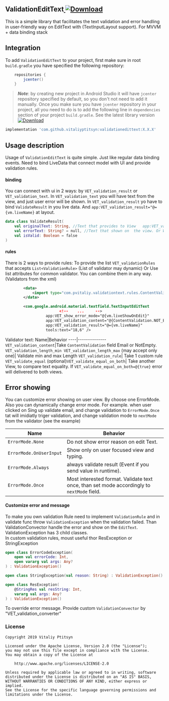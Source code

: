 ## **ValidationEditText**[ ![Download](https://api.bintray.com/packages/vitaliyptitsyn/maven/validationedittext/images/download.svg) ](https://bintray.com/vitaliyptitsyn/maven/validationedittext/_latestVersion)
This is a simple library that facilitates the text validation and error handling in user-friendly way
on EditText with (TextInputLayout support).
For MVVM + data binding stack

## **Integration**
To add `ValidationEditText` to your project, first make sure in root `build.gradle` you have specified the following repository:
```groovy
    repositories {
        jcenter()
    }
```
>***Note***: by creating new project in Android Studio it will have `jcenter` repository specified by default, so you don\'t not need to add it manually.
Once you make sure you have `jcenter` repository in your project, all you need to do is to add the following line in `dependencies` section of your project `build.gradle`.
See the latest library version [ ![Download](https://api.bintray.com/packages/vitaliyptitsyn/maven/validationedittext/images/download.svg) ](https://bintray.com/vitaliyptitsyn/maven/validationedittext/_latestVersion)
```groovy
implementation 'com.github.vitaliyptitsyn:validationedittext:X.X.X'
```

## **Usage description**
Usage of `ValidationEditText` is quite simple. Just like regular data binding events. Need to bind LiveData that connect model with UI and provide validation rules.
#### **binding**
You can connect with ui in 2 ways: by `VET_validation_result` or `VET_validation_text`.
In `VET_validation_text` you will have text from the view, and just user error will be shown.
In `VET_validation_result` yo have to bind `ValidateResult` in you live data. And 
`app:VET_validation_result="@={vm.liveName}` at layout. 
```kotlin
data class ValidateResult(
    val originalText: String, //Text that provides to View   app:VET_validation_result="@={vm.liveName}"
    val errorText: String? = null, //Text that shown on  the view. Or Will show if send to View not null
    val isValid: Boolean = false
)

```
#### **rules**
There is 2 ways to provide rules: 
    To provide the list `VET_validationRules` that accepts `List<ValidationRule>` (List of validator may dynamic)
    Or Use list attributes for common validator. You can combine them in any way. (Validators from the xml)
    
```xml
        <data>
            <import type="com.pvitaliy.validationtext.rules.ContentValidation" />
        </data>

        <com.google.android.material.textfield.TextInputEditText
                        <!--    ...     -->
                  app:VET_show_error_mode="@{vm.liveShowOnEdit}"
                  app:VET_validation_content="@{ContentValidation.NOT_EMPTY}"
                  app:VET_validation_result="@={vm.liveName}"
                  tools:text="18,6" />
```
Validator text:
Name|Behavior
----|-------------- 
`VET_validation_content`|Take `ContentValidation` field Email or NotEmpty.
`VET_validation_length_min VET_validation_length_max` (may accept only one)| Validate min and max Length
`VET_validation_rule`| Take 1 custom rule
`VET_validate_equal` (optional)`VET_validate_equal_on_both`| Take another View, to compare text equality. If `VET_validate_equal_on_both=@{true}` error will delivered to both views.

## **Error showing**
You can customize error showing on user view. By choose one ErrorMode. Also you can dynamically change error mode.
For example. when user clicked on Sing up validate email, and change validation to `ErrorMode.Once` tat will imidiatly triger validation, and change validation mode to `nextMode` from the validator (see the example)

Name| Behavior
---- | --------------------------- 
`ErrorMode.None`| Do not show error reason on edit Text.
`ErrorMode.OnUserInput`| Show only on user focused view and typing.
`ErrorMode.Always`| always validate result (Event if you send value in runtime).
`ErrorMode.Once`| Most interested format. Validate text once, than set mode accordingly to `nextMode` field.

#### **Customize error  and message**
To make you own validation Rule need to implement `ValidationRule` and in validate func throw `ValidationException` when the validation failed.
Than ValidationConvector handle the error and show on the `EditText`.
ValidationException  has 3 child classes.  
In custom validation rules, moust useful thor ResException or StringException

```kotlin
open class ErrorCodeException(
    open val errorCode: Int,
    open vararg val args: Any?
) : ValidationException()

open class StringException(val reason: String) : ValidationException()

open class ResException(
    @StringRes val resString: Int,
    vararg val args: Any?
) : ValidationException()
```
 To override error message.  Provide custom `ValidationConvector` by "VET_validation_converter"

### **License**
    Copyright 2019 Vitaliy Ptitsyn
   
    Licensed under the Apache License, Version 2.0 (the "License");
    you may not use this file except in compliance with the License.
    You may obtain a copy of the License at
    
        http://www.apache.org/licenses/LICENSE-2.0
    
    Unless required by applicable law or agreed to in writing, software
    distributed under the License is distributed on an "AS IS" BASIS,
    WITHOUT WARRANTIES OR CONDITIONS OF ANY KIND, either express or implied.
    See the License for the specific language governing permissions and
    limitations under the License.

